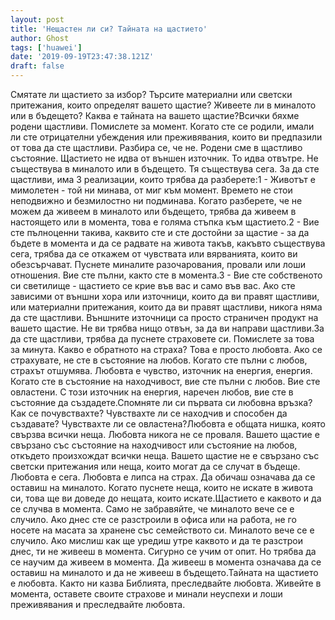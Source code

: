 ```yaml
---
layout: post
title: 'Нещастен ли си? Тайната на щастието'
author: Ghost
tags: ['huawei']
date: '2019-09-19T23:47:38.121Z'
draft: false
---
```


Смятате ли щастието за избор? Търсите материални или светски притежания, които определят вашето щастие? Живеете ли в миналото или в бъдещето? Каква е тайната на вашето щастие?Всички бяхме родени щастливи. Помислете за момент. Когато сте се родили, имали ли сте отрицателни убеждения или преживявания, които ви предпазили от това да сте щастливи. Разбира се, че не. Родени сме в щастливо състояние. Щастието не идва от външен източник. То идва отвътре. Не съществува в миналото или в бъдещето. Тя съществува сега. За да сте щастливи, има 3 реализации, които трябва да разберете:1 - Животът е мимолетен - той ни минава, от миг към момент. Времето не стои неподвижно и безмилостно ни подминава. Когато разберете, че не можем да живеем в миналото или бъдещето, трябва да живеем в настоящето или в момента, това е голяма стъпка към щастието.2 - Вие сте пълноценни такива, каквито сте и сте достойни за щастие - за да бъдете в момента и да се радвате на живота такъв, какъвто съществува сега, трябва да се откажем от чувствата или вярванията, които ви обезсърчават. Пуснете миналите разочарования, провали или лоши отношения. Вие сте пълни, както сте в момента.3 - Вие сте собственото си светилище - щастието се крие във вас и само във вас. Ако сте зависими от външни хора или източници, които да ви правят щастливи, или материални притежания, които да ви правят щастливи, никога няма да сте щастливи. Външните източници са просто страничен продукт на вашето щастие. Не ви трябва нищо отвън, за да ви направи щастливи.За да сте щастливи, трябва да пуснете страховете си. Помислете за това за минута. Какво е обратното на страха? Това е просто любовта. Ако се страхувате, не сте в състояние на любов. Когато сте пълни с любов, страхът отшумява. Любовта е чувство, източник на енергия, енергия. Когато сте в състояние на находчивост, вие сте пълни с любов. Вие сте овластени. С този източник на енергия, наречен любов, вие сте в състояние да създадете.Спомняте ли си първата си любовна връзка? Как се почувствахте? Чувствахте ли се находчив и способен да създавате? Чувствахте ли се овластена?Любовта е общата нишка, която свързва всички неща. Любовта никога не се проваля. Вашето щастие е свързано със състояние на находчивост или състояние на любов, откъдето произхождат всички неща. Вашето щастие не е свързано със светски притежания или неща, които могат да се случат в бъдеще. Любовта е сега. Любовта е липса на страх. Да обичаш означава да се оставиш на миналото. Когато пуснете неща, които не искате в живота си, това ще ви доведе до нещата, които искате.Щастието е каквото и да се случва в момента. Само не забравяйте, че миналото вече се е случило. Ако днес сте се разстроили в офиса или на работа, не го носете на масата за хранене със семейството си. Миналото вече се е случило. Ако мислиш как ще уредиш утре каквото и да те разстрои днес, ти не живееш в момента. Сигурно се учим от опит. Но трябва да се научим да живеем в момента. Да живееш в момента означава да се оставиш на миналото и да не живееш в бъдещето.Тайната на щастието е любовта. Както ни казва Библията, преследвайте любовта. Живейте в момента, оставете своите страхове и минали неуспехи и лоши преживявания и преследвайте любовта.
